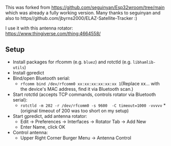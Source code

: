This was forked from https://github.com/seguinyan/Esp32wroom/tree/main which was already a fully working version. Many thanks to seguinyan and also to https//github.com/jbyrns2000/ELAZ-Satellite-Tracker :)

I use it with this antenna rotator: https://www.thingiverse.com/thing:4664558/

## Setup
* Install packages for rfcomm (e.g. ``bluez``) and rotctld (e.g. ```libhamlib-utils```)
* Install gpredict
* Bind/open Bluetooth serial:
  * ```rfcomm bind /dev/rfcomm0 xx:xx:xx:xx:xx:xx 1```(Replace xx... with the device's MAC address, find it via Bluetooth scan.)
* Start rotctld (accepts TCP commands, controls rotator via Bluetooth serial): 
  * ```rotctld -m 202 -r /dev/rfcomm0 -s 9600  -C timeout=1000 -vvvvv```
  *(original timeout of 200 was too short on my setup)
* Start gpredict, add antenna rotator:
  *   Edit -> Preferences -> Interfaces -> Rotator Tab -> Add New
  *   Enter Name, click OK
* Control antenna:
  * Upper Right Corner Burger Menu -> Antenna Control

